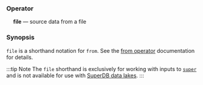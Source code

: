 ### Operator

&emsp; **file** &mdash; source data from a file

### Synopsis

`file` is a shorthand notation for `from`. See the [from operator](from) documentation for details.

:::tip Note
The `file` shorthand is exclusively for working with inputs to
[`super`](../../commands/super) and is not available for use with [SuperDB data lakes](../../commands/super-db).
:::
